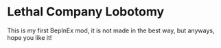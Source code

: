 # Lethal Company Lobotomy
This is my first BepInEx mod, it is not made in the best way, but anyways, hope you like it!

